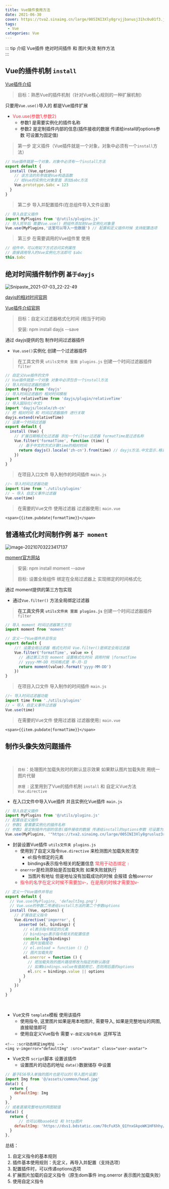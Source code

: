 ```yaml
---
title: Vue插件食用方法 
date: 2021-06-30
cover: https://tva2.sinaimg.cn/large/005INI3Xly8grvjjbanusj31hc0u01f3.jpg
tags:
 - Vue
categories: Vue
---
```


::: tip 介绍
Vue插件 绝对时间插件 和 图片失效 制作方法 <br>
:::

<!-- more -->

## Vue的插件机制 `install`

[Vue插件介绍](https://v3.cn.vuejs.org/guide/plugins.html#%E6%8F%92%E4%BB%B6)

> 目标：熟悉Vue的插件机制（针对Vue核心规则的一种扩展机制）

只要用`Vue.use()`导入的 都是Vue插件扩展

* <font color = #ff3040>Vue.use(参数1,参数2)</font>
  * 参数1 是需要实例化的插件名称
  * 参数2 是定制插件内部的信息(插件接收的数据 传递给install的options参数 可设置为固定值)

> 第一步 定义插件（Vue插件就是一个对象，对象中必须有一个`install`方法）

```js
// Vue插件就是一个对象，对象中必须有一个install方法
export default {
  install (Vue,options) {
    // 该方法的形参就是Vue构造函数 
    // 给Vue的实例化对象里面 添加$abc方法
    Vue.prototype.$abc = 123
  }
}
```

>第二步 导入并配置插件(在总组件导入文件设置)

```js
// 导入自定义插件
import MyPlugins from '@/utils/plugins.js'
// 导入完毕后 需要Vue.use() 把组件添加到Vue实例化对象里
Vue.use(MyPlugins,'这里可以导入一些数据') // 配置和定义插件时候 支持配置选项
```

>第三步 在需要调用的Vue组件里 使用

```js
// 组件中，可以用如下方式访问实例属性 
// 直接调用导入的Vue实例化方法即可 $abc
this.$abc
```

## 绝对时间插件制作例 `基于dayjs`

![Snipaste_2021-07-03_22-22-49](https://tva4.sinaimg.cn/large/005INI3Xly8gs44pcc3kuj30bo023748.jpg)

[dayjs的相对时间官网](https://dayjs.fenxianglu.cn/category/plugin.html#%E7%9B%B8%E5%AF%B9%E6%97%B6%E9%97%B4)

[Vue插件介绍官网](https://v3.cn.vuejs.org/guide/plugins.html#%E6%8F%92%E4%BB%B6)

> 目标：自定义过滤器格式化时间 (相当于时间)
>
> 安装: npm install dayjs --save

通过 dayjs提供的包 制作时间过滤器插件

- `Vue.use()`实例化 创建一个过滤器插件

> 在工具文件夹 `utils文件夹 里面 plugins.js` 创建一个时间过滤器插件`filter`

```js
// 自定义Vue插件的文件
// Vue插件就是一个对象 对象中必须包含一个install方法
// 导入时间过滤器的插件
import dayjs from 'dayjs'
// 导入时间过滤器的 相对时间模板
import relativeTime from 'dayjs/plugin/relativeTime'
// 导入国际化(中文)
import 'dayjs/locale/zh-cn'
// 把 相对时间 和 时间过滤器插件 进行关联
dayjs.extend(relativeTime)
// 设置一个时间过滤器
export default {
  install (Vue) {
    // 扩展日期格式化过滤器 添加一个filter过滤器 formatTime是过滤名称
    Vue.filter('formatTime', function (time) {
      // 基于中文的方式计算time的相对时间
      return dayjs().locale('zh-cn').from(time) // dayjs方法.中文显示.格式化时间
    })
  }
}

```

> 在项目入口文件 导入制作的时间插件 `main.js`

```js
//~ 导入时间过滤器功能
import time from './utils/plugins'
// ~ 导入 自定义事件过滤器
Vue.use(time)
```

> 在需要的Vue文件 使用过滤器 过滤器使用`|` `main.vue`

```vue
<span>{{item.pubdate|formatTime}}</span>
```

## 普通格式化时间制作例 `基于 moment`

![image-20210703223417137](https://tva4.sinaimg.cn/large/005INI3Xly8gs44xqw7t8j304b05rt8l.jpg)

[moment官方网站](http://momentjs.cn/)

> 安装: npm install moment *--save*  
>
> 目标: 设置全局组件 绑定在全局过滤器上 实现绑定的时间格式化

通过 moment提供的第三方包实现

*  通过`Vue.filter()` 方法全局绑定过滤器

> **在工具文件夹** **`utils文件夹 里面 plugins.js`** 创建一个时间过滤器插件`filter`

```js
// 导入 moment 时间过滤器第三方包
import moment from 'moment'

// 定义一个Vue插件并且导出
export default {
    //! 设置全局过滤器 格式化时间 Vue.filter()是绑定全局过滤器
    Vue.filter('formatTime', value => {
      // 通过第三方包 moment 设置格式化时间 调用时候 |formatTime
      // yyyy-MM-DD 时间格式是 年-月-日 
      return moment(value).format('yyyy-MM-DD') 
    })
}
```

> 在项目入口文件 导入制作的时间插件 `main.js`

```js
//~ 导入时间过滤器功能
import time from './utils/plugins'
// ~ 导入 自定义事件过滤器
Vue.use(time)
```

> 在需要的Vue文件 使用过滤器 过滤器使用`|` `main.vue`

```vue
<span>{{item.pubdate|formatTime}}</span>
```



##  制作头像失效问题插件

<br>

> `目标`：处理图片加载失败时的默认显示效果 如果默认图片加载失败 用统一图片代替
>
> `原理 `:  这里用到了Vue的插件机制 `install` 和 自定义Vue方法 `Vue.directive`

* 在入口文件中导入Vue插件 并且实例化Vue插件 `main.js`

```js
// 导入自定义插件
import MyPlugins from '@/utils/plugins.js'
// 配置自定义插件
// 参数1 是需要实例化的插件名称
// 参数2 是定制插件内部的信息(插件接收的数据 传递给install的options参数 可设置为固定值)
Vue.use(MyPlugins, '"https://tva2.sinaimg.cn/large/005INI3Xly8grusluz3ruj30b40b4wfn.jpg"')
```

* 封装设置Vue插件 `utils文件夹 plugins.js`
  * 使用到了自定义指令`Vue.directive`  来检测图片加载失败清空
    * el:指令绑定的元素
    * bindings表示指令相关的配置信息 <font color = #ff3040>常用于动态绑定 `:`</font>
  * `onerror`是检测原始是否加载失败 如果失败就执行
    * 当图片有地址 但是地址没有加载成功的时候 会报错 会触`onerror`
  * <font color = #ff3040>指令的名字在定义时候不需要加v-，在是用的时候才需要加v-</font> 

```js
// 定义一个Vue插件并导出
export default {
  // Vue.use(MyPlugins, 'defaultImg.png')
  // Vue.use的参数二传递给install方法的第二个参数options
  install (Vue, options) {
    // 扩展自定义指令
    Vue.directive('imgerror', {
      inserted (el, bindings) {
        // el表示指令绑定的元素
        // bindings表示指令相关的配置信息
        console.log(bindings)
        // 图片加载成功
        // el.onload = function () {}
        // 图片加载失败
        el.onerror = function () {
          // 把加载失败的图片路径修改为指定的默认路径
          // 如果bindings.value有值就用它，否则用后面的options
          el.src = bindings.value || options
        }
      }
    })
  }
}

```

<br>

* Vue文件 `template`模板 使用该插件 
  * 使用指令, 这里图片如果是用本地图片, 需要导入, 如果是完整地址的网图, 直接赋值即可
  * 使用自定义Vue指令 需要 `v-自定义指令名称 `这样写法

```vue
<!-- :scr动态绑定img地址 -->
<img v-imgerror="defaultImg" :src="avatar" class="user-avatar">
```

* Vue文件 `script`脚本 设置该插件
  * 设置图片的动态的地址 `data()`数据储存 中设置

```js
// 基于ES6导入单独的图片也是可以的(导入图片设置)
import Img from '@/assets/common/head.jpg'
data() {
  return {
    defaultImg: Img
  }
},
// 或者直接完整地址的网图赋值
data() {
  return {
      // 也可以用base64位 和 http图片
    defaultImg: 'https://dss1.bdstatic.com/70cFuXSh_Q1YnxGkpoWK1HF6hhy/it/u=2344451607,2404623174&fm=111&gp=0.jpg'
  }
},
```

总结：

1. 自定义指令的基本规则
2. 插件基本使用规则：先定义，再导入并配置（支持选项）
3. 配置插件时，可以传递options选项
4. 扩展图片加载的自定义指令（原生dom事件 img.onerror 表示图片加载失败）
5. 使用自定义指令
